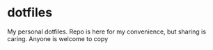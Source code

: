 # dotfiles
My personal dotfiles.
Repo is here for my convenience, but sharing is caring. Anyone is welcome to copy
